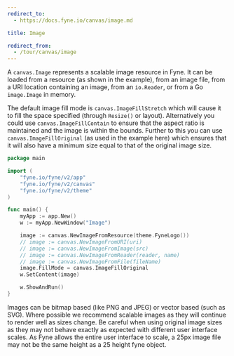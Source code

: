 ```yaml
---
redirect_to:
  - https://docs.fyne.io/canvas/image.md

title: Image

redirect_from:
  - /tour/canvas/image
---
```

A `canvas.Image` represents a scalable image resource in Fyne.
It can be loaded from a resource (as shown in the example), from an
image file, from a URI location containing an image, from an `io.Reader`, or from a Go `image.Image` in memory.

The default image fill mode is `canvas.ImageFillStretch` which will
cause it to fill the space specified (through `Resize()` or layout).
Alternatively you could use `canvas.ImageFillContain` to ensure that
the aspect ratio is maintained and the image is within the bounds.
Further to this you can use `canvas.ImageFillOriginal` (as used
in the example here) which ensures that it will also have a minimum size
equal to that of the original image size.

```go
package main

import (
	"fyne.io/fyne/v2/app"
	"fyne.io/fyne/v2/canvas"
	"fyne.io/fyne/v2/theme"
)

func main() {
	myApp := app.New()
	w := myApp.NewWindow("Image")

	image := canvas.NewImageFromResource(theme.FyneLogo())
	// image := canvas.NewImageFromURI(uri)
	// image := canvas.NewImageFromImage(src)
	// image := canvas.NewImageFromReader(reader, name)
	// image := canvas.NewImageFromFile(fileName)
	image.FillMode = canvas.ImageFillOriginal
	w.SetContent(image)

	w.ShowAndRun()
}
```

Images can be bitmap based (like PNG and JPEG) or vector based
(such as SVG). Where possible we recommend scalable images as they will
continue to render well as sizes change.
Be careful when using original image sizes as they may not
behave exactly as expected with different user interface scales.
As Fyne allows the entire user interface to scale, a 25px image file
may not be the same height as a 25 height fyne object.
